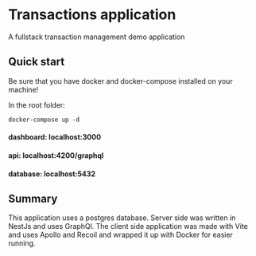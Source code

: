 # Transactions application

A fullstack transaction management demo application

## Quick start

Be sure that you have docker and docker-compose installed on your machine!

In the root folder:

```
docker-compose up -d
```

#### dashboard: localhost:3000

#### api: localhost:4200/graphql

#### database: localhost:5432

## Summary

This application uses a postgres database. Server side was written in NestJs and uses GraphQl. The client side application was made with Vite and uses Apollo and Recoil and wrapped it up with Docker for easier running.
